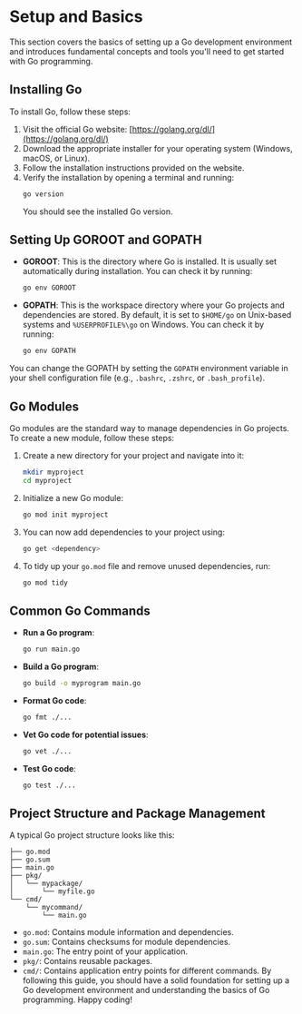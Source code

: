 # Setup and Basics

<!-- Installing Go, GOROOT & GOPATH, Go modules

go run, go build, go fmt, go vet, go test

Project structure & package management -->
This section covers the basics of setting up a Go development environment and introduces fundamental concepts and tools you'll need to get started with Go programming.
## Installing Go
To install Go, follow these steps:
1. Visit the official Go website: [https://golang.org/dl/](https://golang.org/dl/)
2. Download the appropriate installer for your operating system (Windows, macOS, or Linux).
3. Follow the installation instructions provided on the website.
4. Verify the installation by opening a terminal and running:
   ```bash
   go version
   ```
   You should see the installed Go version.
## Setting Up GOROOT and GOPATH
- **GOROOT**: This is the directory where Go is installed. It is usually set automatically during installation. You can check it by running:
  ```bash
  go env GOROOT
  ```
- **GOPATH**: This is the workspace directory where your Go projects and dependencies are stored. By default, it is set to `$HOME/go` on Unix-based systems and `%USERPROFILE%\go` on Windows. You can check it by running:
  ```bash
  go env GOPATH
  ```
You can change the GOPATH by setting the `GOPATH` environment variable in your shell configuration file (e.g., `.bashrc`, `.zshrc`, or `.bash_profile`).
## Go Modules
Go modules are the standard way to manage dependencies in Go projects. To create a new module, follow these steps:
1. Create a new directory for your project and navigate into it:
   ```bash
   mkdir myproject
   cd myproject
   ```
2. Initialize a new Go module:
   ```bash
   go mod init myproject
   ```
3. You can now add dependencies to your project using:
   ```bash
   go get <dependency>
   ```
4. To tidy up your `go.mod` file and remove unused dependencies, run:
   ```bash
   go mod tidy
   ```
## Common Go Commands
- **Run a Go program**:
  ```bash
  go run main.go
  ```
- **Build a Go program**:
  ```bash
  go build -o myprogram main.go
  ```
- **Format Go code**:
  ```bash
  go fmt ./...
  ```
- **Vet Go code for potential issues**:
  ```bash
  go vet ./...
  ```
- **Test Go code**:
  ```bash
  go test ./...
  ```
## Project Structure and Package Management
A typical Go project structure looks like this:
```myproject/
├── go.mod
├── go.sum
├── main.go
├── pkg/
│   └── mypackage/
│       └── myfile.go
└── cmd/
    └── mycommand/
        └── main.go
```
- `go.mod`: Contains module information and dependencies.
- `go.sum`: Contains checksums for module dependencies.
- `main.go`: The entry point of your application.
- `pkg/`: Contains reusable packages.
- `cmd/`: Contains application entry points for different commands.
By following this guide, you should have a solid foundation for setting up a Go development environment and understanding the basics of Go programming. Happy coding!